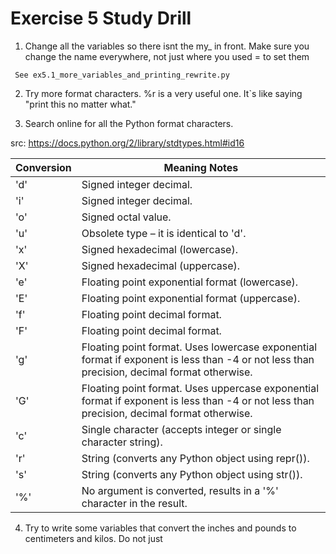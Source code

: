
# Exercise 5 Study Drill 

1. Change all the variables so there isnt the my_ in front. Make sure you change the name everywhere, not just where you used = to set them 

```
 See ex5.1_more_variables_and_printing_rewrite.py

``` 
2. Try more format characters. %r is a very useful one. It`s like saying "print this no matter what."

3. Search online for all the Python format characters. 

src: https://docs.python.org/2/library/stdtypes.html#id16

|Conversion |Meaning Notes|
|-----------|-------------|
|'d'|Signed integer decimal.|	 
|'i'|Signed integer decimal.|	 
|'o'|Signed octal value.|
|'u'|Obsolete type – it is identical to 'd'.|
|'x'|Signed hexadecimal (lowercase).|
|'X'|Signed hexadecimal (uppercase).|
|'e'|Floating point exponential format (lowercase).|
|'E'|Floating point exponential format (uppercase).|
|'f'|Floating point decimal format.|
|'F'|Floating point decimal format.|
|'g'|Floating point format. Uses lowercase exponential format if exponent is less than -4 or not less than precision, decimal format otherwise.|
|'G'|Floating point format. Uses uppercase exponential format if exponent is less than -4 or not less than precision, decimal format otherwise.|
|'c'|Single character (accepts integer or single character string).|
|'r'|String (converts any Python object using repr()).|
|'s'|String (converts any Python object using str()). |
|'%'|No argument is converted, results in a '%' character in the result.|	 


4. Try to write some variables that convert the inches and pounds to centimeters and kilos. Do not just 